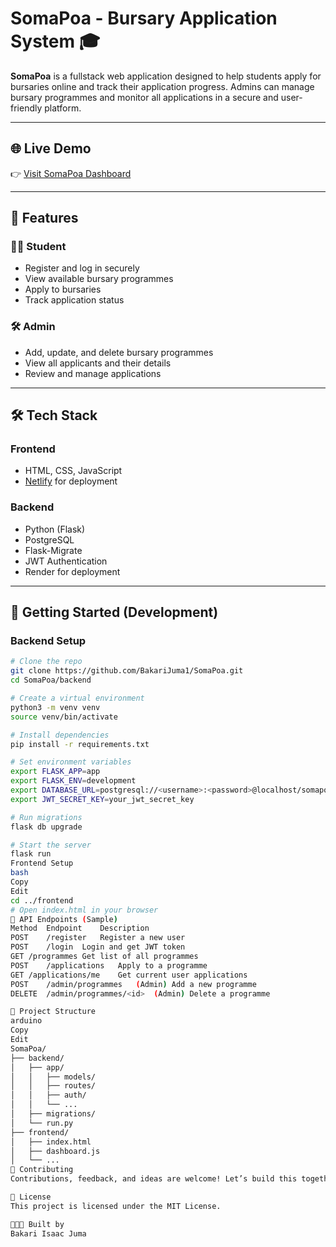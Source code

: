 # SomaPoa - Bursary Application System 🎓

**SomaPoa** is a fullstack web application designed to help students apply for bursaries online and track their application progress. Admins can manage bursary programmes and monitor all applications in a secure and user-friendly platform.

---

## 🌐 Live Demo

👉 [Visit SomaPoa Dashboard](https://somapoa.netlify.app/dashboard)

---

## 📌 Features

### 🧑‍🎓 Student

- Register and log in securely
- View available bursary programmes
- Apply to bursaries
- Track application status

### 🛠️ Admin

- Add, update, and delete bursary programmes
- View all applicants and their details
- Review and manage applications

---

## 🛠️ Tech Stack

### Frontend
- HTML, CSS, JavaScript
- [Netlify](https://www.netlify.com/) for deployment

### Backend
- Python (Flask)
- PostgreSQL
- Flask-Migrate
- JWT Authentication
- Render for deployment

---

## 🚀 Getting Started (Development)

### Backend Setup

```bash
# Clone the repo
git clone https://github.com/BakariJuma1/SomaPoa.git
cd SomaPoa/backend

# Create a virtual environment
python3 -m venv venv
source venv/bin/activate

# Install dependencies
pip install -r requirements.txt

# Set environment variables
export FLASK_APP=app
export FLASK_ENV=development
export DATABASE_URL=postgresql://<username>:<password>@localhost/somapoa_db
export JWT_SECRET_KEY=your_jwt_secret_key

# Run migrations
flask db upgrade

# Start the server
flask run
Frontend Setup
bash
Copy
Edit
cd ../frontend
# Open index.html in your browser
🧪 API Endpoints (Sample)
Method	Endpoint	Description
POST	/register	Register a new user
POST	/login	Login and get JWT token
GET	/programmes	Get list of all programmes
POST	/applications	Apply to a programme
GET	/applications/me	Get current user applications
POST	/admin/programmes	(Admin) Add a new programme
DELETE	/admin/programmes/<id>	(Admin) Delete a programme

📂 Project Structure
arduino
Copy
Edit
SomaPoa/
├── backend/
│   ├── app/
│   │   ├── models/
│   │   ├── routes/
│   │   ├── auth/
│   │   └── ...
│   ├── migrations/
│   └── run.py
├── frontend/
│   ├── index.html
│   ├── dashboard.js
│   └── ...
🙌 Contributing
Contributions, feedback, and ideas are welcome! Let’s build this together.

📜 License
This project is licensed under the MIT License.

👨🏾‍💻 Built by
Bakari Isaac Juma


